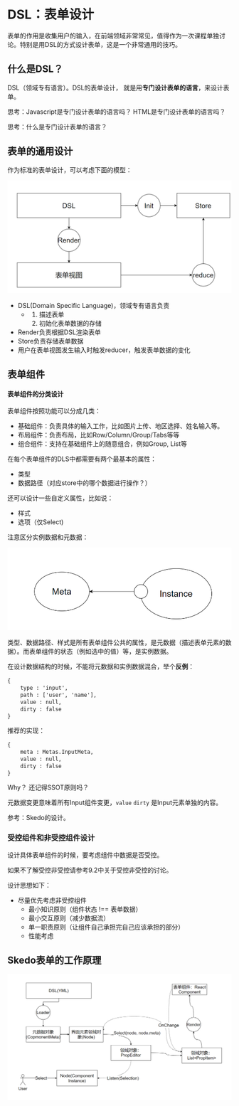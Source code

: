 # DSL：表单设计



表单的作用是收集用户的输入，在前端领域非常常见，值得作为一次课程单独讨论。特别是用DSL的方式设计表单，这是一个非常通用的技巧。



## 什么是DSL？



DSL（领域专有语言）。DSL的表单设计， 就是用**专门设计表单的语言**，来设计表单。 

 思考：Javascript是专门设计表单的语言吗？ HTML是专门设计表单的语言吗？

思考：什么是专门设计表单的语言？



## 表单的通用设计

作为标准的表单设计，可以考虑下面的模型：

![image-20210817185148486](assets/image-20210817185148486.png)

- DSL(Domain Specific Language)，领域专有语言负责
  - 1. 描述表单
    2. 初始化表单数据的存储
- Render负责根据DSL渲染表单
- Store负责存储表单数据
- 用户在表单视图发生输入时触发reducer，触发表单数据的变化



## 表单组件



#### 表单组件的分类设计





表单组件按照功能可以分成几类：

- 基础组件：负责具体的输入工作，比如图片上传、地区选择、姓名输入等。
- 布局组件：负责布局，比如Row/Column/Group/Tabs等等
- 组合组件：支持在基础组件上的随意组合，例如Group, List等

在每个表单组件的DLS中都需要有两个最基本的属性：

- 类型
- 数据路径（对应store中的哪个数据进行操作？）

还可以设计一些自定义属性，比如说：

- 样式
- 选项（仅Select)



注意区分实例数据和元数据：

![image-20210817190052941](assets/image-20210817190052941.png)

类型、数据路径、样式是所有表单组件公共的属性，是元数据（描述表单元素的数据）。而表单组件的状态（例如选中的值）等，是实例数据。

在设计数据结构的时候，不能将元数据和实例数据混合，举个**反例**：

```tsx
{
    type : 'input',
    path : ['user', 'name'],
    value : null,
    dirty : false
}
```

推荐的实现：

```tsx
{
    meta : Metas.InputMeta,
    value : null,
    dirty : false
}
```

Why？ 还记得SSOT原则吗？ 

元数据变更意味着所有Input组件变更，`value` `dirty` 是Input元素单独的内容。

参考：Skedo的设计。



### 受控组件和非受控组件设计



设计具体表单组件的时候，要考虑组件中数据是否受控。 

如果不了解受控非受控请参考9.2中关于受控非受控的讨论。 



设计思想如下：

- 尽量优先考虑非受控组件
  - 最小知识原则（组件状态 !== 表单数据）
  - 最小交互原则（减少数据流）
  - 单一职责原则（让组件自己承担完自己应该承担的部分）
  - 性能考虑



## Skedo表单的工作原理



![image-20210817192048917](assets/image-20210817192048917.png)



